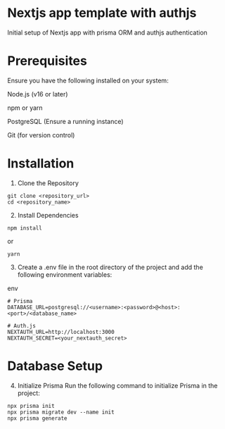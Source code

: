 # Nextjs app template with authjs
Initial setup of Nextjs app with prisma ORM and authjs authentication

# Prerequisites
Ensure you have the following installed on your system:

Node.js (v16 or later)

npm or yarn

PostgreSQL (Ensure a running instance)

Git (for version control)


# Installation
1. Clone the Repository

```
git clone <repository_url>
cd <repository_name>
```

2. Install Dependencies
```
npm install
```
or
```
yarn
```
3. Create a .env file in the root directory of the project and add the following environment variables:


env
```
# Prisma
DATABASE_URL=postgresql://<username>:<password>@<host>:<port>/<database_name>

# Auth.js
NEXTAUTH_URL=http://localhost:3000
NEXTAUTH_SECRET=<your_nextauth_secret>
```

# Database Setup

4. Initialize Prisma
Run the following command to initialize Prisma in the project:
```
npx prisma init
npx prisma migrate dev --name init
npx prisma generate
